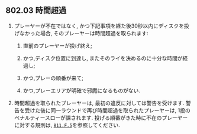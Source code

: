 ## 802.03 時間超過

1. プレーヤーが不在ではなく,
かつ下記事項を経た後30秒以内にディスクを投げなかった場合,
そのプレーヤーは時間超過を取られます:

    1. 直前のプレーヤーが投げ終え;

    1. かつ,ディスク位置に到達し,
    またそのライを決めるのに十分な時間が経過し;

    1. かつ,プレーの順番が来て;

    1. かつ,プレーエリアが明確で邪魔になるものがない.

1. 時間超過を取られたプレーヤーは,
最初の違反に対しては警告を受けます.
警告を受けた後に同一ラウンドで再び時間超過を取られたプレーヤーは,
1投のペナルティースローが課されます.
投げる順番がきた時に不在のプレーヤーに対する規則は,
[`811.F.5`](811)を参照してください.
